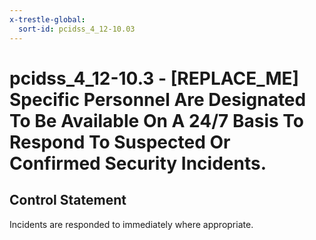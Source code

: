```yaml
---
x-trestle-global:
  sort-id: pcidss_4_12-10.03
---
```


# pcidss_4_12-10.3 - \[REPLACE_ME\] Specific Personnel Are Designated To Be Available On A 24/7 Basis To Respond To Suspected Or Confirmed Security Incidents.

## Control Statement

Incidents are responded to immediately where appropriate.
